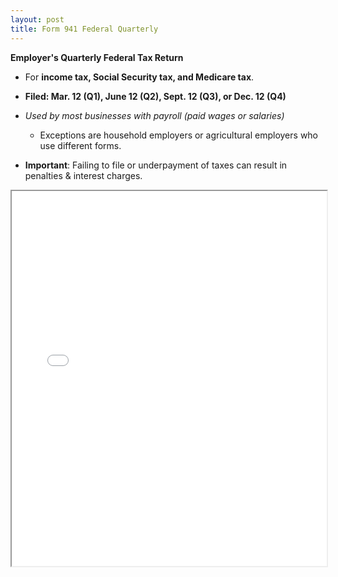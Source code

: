 ```yaml
---
layout: post
title: Form 941 Federal Quarterly
---
```


**Employer's Quarterly Federal Tax Return**

- For **income tax, Social Security tax, and Medicare tax**.

- **Filed: Mar. 12 (Q1), June 12 (Q2), Sept. 12 (Q3), or Dec. 12 (Q4)**

- *Used by most businesses with payroll (paid wages or salaries)*
  - Exceptions are household employers or agricultural employers who use different forms.

- **Important**: Failing to file or underpayment of taxes can result in penalties & interest charges.


<div class="pdf-container">
    <iframe src="assets/misc/IRS-form-941-24.pdf#zoom=FitH"
    height="600" width="100%" allowFullScreen="true">
    </iframe>
</div>
